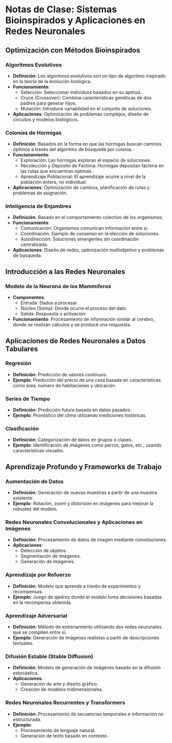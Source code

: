 # Notas de Clase: Sistemas Bioinspirados y Aplicaciones en Redes Neuronales

## Optimización con Métodos Bioinspirados

### Algoritmos Evolutivos
- **Definición**: Los algoritmos evolutivos son un tipo de algoritmo inspirado en la teoría de la evolución biológica.
- **Funcionamiento**:
  - Selección: Seleccionar individuos basados en su aptitud.
  - Cruce (Crossover): Combina características genéticas de dos padres para generar hijos.
  - Mutación: Introduce variabilidad en el conjunto de soluciones.
- **Aplicaciones**: Optimización de problemas complejos, diseño de circuitos y modelos biológicos.

### Colonias de Hormigas
- **Definición**: Basados en la forma en que las hormigas buscan caminos óptimos a través del algoritmo de búsqueda por colonia.
- **Funcionamiento**:
  - Exploración: Las hormigas exploran el espacio de soluciones.
  - Recolección y Depósito de Fáctima: Hormigas depositan fáctima en las rutas que encuentran optimas.
  - Aprendizaje Poblacional: El aprendizaje ocurre a nivel de la población entera, no individual.
- **Aplicaciones**: Optimización de caminos, planificación de rutas y problemas de asignación.

### Inteligencia de Enjambres
- **Definición**: Basado en el comportamiento colectivo de los organismos.
- **Funcionamiento**:
  - Comunicación: Organismos comunican información entre sí.
  - Coordinación: Ejemplo de consenso en la elección de soluciones.
  - Autodirección: Soluciones emergentes sin coordinación centralizada.
- **Aplicaciones**: Diseño de redes, optimización multiobjetivo y problemas de búsqueda.

## Introducción a las Redes Neuronales

### Modelo de la Neurona de los Mammíferos
- **Componentes**:
  - Entrada: Dados a procesar.
  - Núcleo (Soma): Donde ocurre el proceso del dato.
  - Salida: Respuesta o activación.
- **Funcionamiento**: Procesamiento de información similar al cerebro, donde se realizan cálculos y se produce una respuesta.

## Aplicaciones de Redes Neuronales a Datos Tabulares

### Regresión
- **Definición**: Predicción de valores continuos.
- **Ejemplo**: Predicción del precio de una casa basada en características como área, número de habitaciones y ubicación.

### Series de Tiempo
- **Definición**: Predicción futura basada en datos pasados.
- **Ejemplo**: Pronóstico del clima utilizando mediciones históricas.

### Clasificación
- **Definición**: Categorización de datos en grupos o clases.
- **Ejemplo**: Identificación de imágenes como perros, gatos, etc., usando características visuales.

## Aprendizaje Profundo y Frameworks de Trabajo

### Aumentación de Datos
- **Definición**: Generación de nuevas muestras a partir de una muestra existente.
- **Ejemplo**: Rotación, zoom y distorsión en imágenes para mejorar la robustez del modelo.

### Redes Neuronales Convolucionales y Aplicaciones en Imágenes
- **Definición**: Procesamiento de datos de imagen mediante convoluciones.
- **Aplicaciones**:
  - Detección de objetos.
  - Segmentación de imágenes.
  - Generación de imágenes.

### Aprendizaje por Refuerzo
- **Definición**: Modelo que aprende a través de experimentos y recompensas.
- **Ejemplo**: Juego de ajedrez donde el modelo toma decisiones basadas en la recompensa obtenida.

### Aprendizaje Adversarial
- **Definición**: Método de entrenamiento utilizando dos redes neuronales que se compiten entre sí.
- **Ejemplo**: Generación de imágenes realistas a partir de descripciones textuales.

### Difusión Estable (Stable Diffusion)
- **Definición**: Modelo de generación de imágenes basado en la difusión estocástica.
- **Aplicaciones**:
  - Generación de arte y diseño gráfico.
  - Creación de modelos tridimensionales.

### Redes Neuronales Recurrentes y Transformers
- **Definición**: Procesamiento de secuencias temporales e informacion no estructurada.
- **Ejemplo**:
  - Procesamiento de lenguaje natural.
  - Generación de texto basado en contexto.